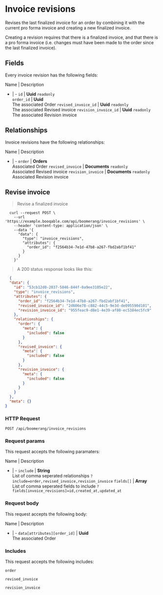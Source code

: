 # Invoice revisions

Revises the last finalized invoice for an order by combining
it with the current pro forma invoice and creating a new
finalized invoice.

Creating a revision requires that there is a finalized invoice,
and that there is a pro forma invoice (i.e. changes must have been
made to the order since the last finalized invoice).

## Fields
Every invoice revision has the following fields:

Name | Description
- | -
`id` | **Uuid** `readonly`<br>
`order_id` | **Uuid**<br>The associated Order
`revised_invoice_id` | **Uuid** `readonly`<br>The associated Revised invoice
`revision_invoice_id` | **Uuid** `readonly`<br>The associated Revision invoice


## Relationships
Invoice revisions have the following relationships:

Name | Description
- | -
`order` | **Orders**<br>Associated Order
`revised_invoice` | **Documents** `readonly`<br>Associated Revised invoice
`revision_invoice` | **Documents** `readonly`<br>Associated Revision invoice


## Revise invoice



> Revise a finalized invoice

```shell
  curl --request POST \
    --url 'https://example.booqable.com/api/boomerang/invoice_revisions' \
    --header 'content-type: application/json' \
    --data '{
      "data": {
        "type": "invoice_revisions",
        "attributes": {
          "order_id": "f2564b34-7e1d-47b8-a267-fbd2abf1bf41"
        }
      }
    }'
```

> A 200 status response looks like this:

```json
  {
  "data": {
    "id": "53cb12d0-2037-5846-844f-0a9ee3105e22",
    "type": "invoice_revisions",
    "attributes": {
      "order_id": "f2564b34-7e1d-47b8-a267-fbd2abf1bf41",
      "revised_invoice_id": "2d606e78-c882-44c5-9e3d-de095590d101",
      "revision_invoice_id": "955feac9-d8e1-4e39-af80-ec5384ec5fc9"
    },
    "relationships": {
      "order": {
        "meta": {
          "included": false
        }
      },
      "revised_invoice": {
        "meta": {
          "included": false
        }
      },
      "revision_invoice": {
        "meta": {
          "included": false
        }
      }
    }
  },
  "meta": {}
}
```

### HTTP Request

`POST /api/boomerang/invoice_revisions`

### Request params

This request accepts the following paramaters:

Name | Description
- | -
`include` | **String**<br>List of comma seperated relationships `?include=order,revised_invoice,revision_invoice`
`fields[]` | **Array**<br>List of comma seperated fields to include `?fields[invoice_revisions]=id,created_at,updated_at`


### Request body

This request accepts the following body:

Name | Description
- | -
`data[attributes][order_id]` | **Uuid**<br>The associated Order


### Includes

This request accepts the following includes:

`order`


`revised_invoice`


`revision_invoice`





